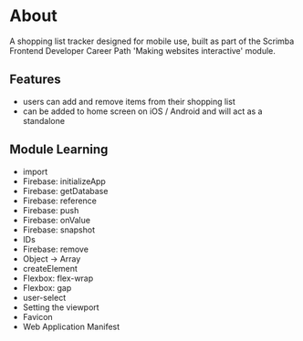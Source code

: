 # About

A shopping list tracker designed for mobile use, built as part of the Scrimba Frontend Developer Career Path 'Making websites interactive' module.

## Features 

-   users can add and remove items from their shopping list
-   can be added to home screen on iOS / Android and will act as a standalone

## Module Learning

-   import
-   Firebase: initializeApp
-   Firebase: getDatabase
-   Firebase: reference
-   Firebase: push
-   Firebase: onValue
-   Firebase: snapshot
-   IDs
-   Firebase: remove
-   Object -> Array
-   createElement
-   Flexbox: flex-wrap
-   Flexbox: gap
-   user-select
-   Setting the viewport
-   Favicon
-   Web Application Manifest    